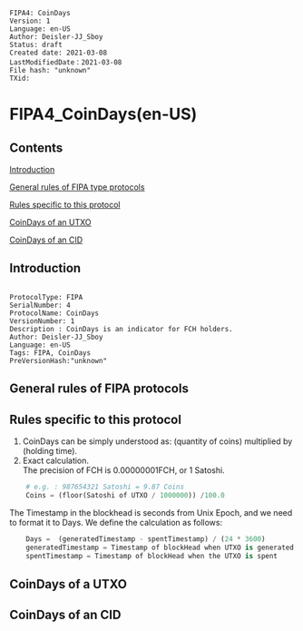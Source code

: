 ```
FIPA4: CoinDays
Version: 1
Language: en-US
Author: Deisler-JJ_Sboy
Status: draft
Created date: 2021-03-08
LastModifiedDate：2021-03-08
File hash: "unknown"
TXid: 
```

# FIPA4_CoinDays(en-US)

## Contents

[Introduction](#introduction)

[General rules of FIPA type protocols](#general-rules-of-fipa-type-protocols)

[Rules specific to this protocol](#rules-specific-to-this-protocol)

[CoinDays of an UTXO](#coindays-of-a-utxo)

[CoinDays of an CID](#coindays-of-an-cid)


## Introduction

```

ProtocolType: FIPA
SerialNumber: 4
ProtocolName: CoinDays
VersionNumber: 1
Description : CoinDays is an indicator for FCH holders.
Author: Deisler-JJ_Sboy
Language: en-US
Tags: FIPA, CoinDays
PreVersionHash:"unknown"

```

## General rules of FIPA protocols



## Rules specific to this protocol

1. CoinDays can be simply understood as: (quantity of coins) multiplied by (holding time).
2. Exact calculation. <br>
  The precision of FCH is 0.00000001FCH, or 1 Satoshi. 

```python
    # e.g. : 987654321 Satoshi = 9.87 Coins
    Coins = (floor(Satoshi of UTXO / 1000000)) /100.0
```

  The Timestamp in the blockhead is seconds from Unix Epoch, and we need to format it to Days. We define the calculation as follows:
    
```python
    Days =  (generatedTimestamp - spentTimestamp) / (24 * 3600)
    generatedTimestamp = Timestamp of blockHead when UTXO is generated
    spentTimestamp = Timestamp of blockHead when the UTXO is spent
```

## CoinDays of a UTXO

## CoinDays of an CID
